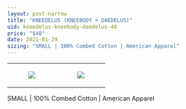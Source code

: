 ```yaml
---
layout: post-narrow
title: "KNEEDELUS (KNEEBODY + DAEDELUS)"
uid: kneedelus-kneebody-daedelus-40
price: "$40"
date: 2021-01-29
sizing: "SMALL | 100% Combed Cotton | American Apparel"
---
```




<table style="width:100%;"><tr><td style="vertical-align:top;">
      <figure class="tmblr-full" data-orig-height="2048" data-orig-width="1365" data-orig-src="https://concertshirts.netlify.app/shirts/0497/0497-01.jpg"><img src="https://64.media.tumblr.com/e97e605e1cb9ba13f46d379872b2722e/ae3dc53f7174b40b-c3/s540x810/dbec356185ddf65e84407d52f4352d59872f5e8c.jpg" data-orig-height="2048" data-orig-width="1365" data-orig-src="https://concertshirts.netlify.app/shirts/0497/0497-01.jpg"/></figure></td>
    <td style="vertical-align:top;">
      <figure class="tmblr-full" data-orig-height="2048" data-orig-width="1365" data-orig-src="https://concertshirts.netlify.app/shirts/0497/0497-02.jpg"><img src="https://64.media.tumblr.com/b39f772bed66e539c3bab6523031898b/ae3dc53f7174b40b-11/s540x810/a78d30bb584015b238bc195cfbc92930a052ae36.jpg" data-orig-height="2048" data-orig-width="1365" data-orig-src="https://concertshirts.netlify.app/shirts/0497/0497-02.jpg"/></figure></td>
  </tr></table><p>
  SMALL | 100% Combed Cotton | American Apparel
</p>

